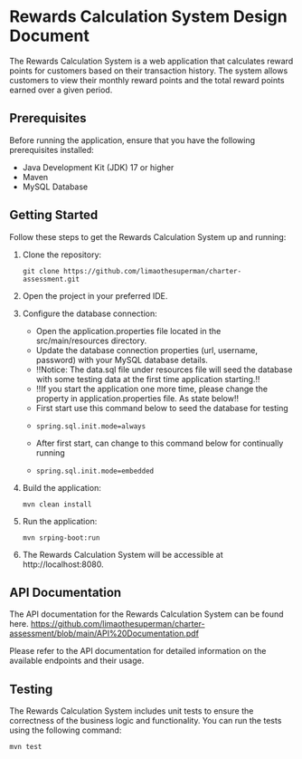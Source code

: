 # Rewards Calculation System Design Document


The Rewards Calculation System is a web application that calculates reward points for customers based on their transaction history. The system allows customers to view their monthly reward points and the total reward points earned over a given period.

## Prerequisites

Before running the application, ensure that you have the following prerequisites installed:

- Java Development Kit (JDK) 17 or higher
- Maven
- MySQL Database

## Getting Started

Follow these steps to get the Rewards Calculation System up and running:

1. Clone the repository:

   ```shell
   git clone https://github.com/limaothesuperman/charter-assessment.git
2. Open the project in your preferred IDE.

3. Configure the database connection:

   - Open the application.properties file located in the src/main/resources directory.
   - Update the database connection properties (url, username, password) with your MySQL database details.
   - :bangbang:Notice: The data.sql file under resources file will seed the database with some testing data at the first time application starting.:bangbang:
   - :bangbang:If you start the application one more time, please change the property in application.properties file. As state below:bangbang:
   - First start use this command below to seed the database for testing
   - ```shell 
     spring.sql.init.mode=always
   - After first start, can change to this command below for continually running
   - ```shell 
     spring.sql.init.mode=embedded
     
4. Build the application:
   ```shell
   mvn clean install
5. Run the application:
   ```shell
   mvn srping-boot:run
6. The Rewards Calculation System will be accessible at http://localhost:8080.

## API Documentation
The API documentation for the Rewards Calculation System can be found here.
https://github.com/limaothesuperman/charter-assessment/blob/main/API%20Documentation.pdf

Please refer to the API documentation for detailed information on the available endpoints and their usage.

## Testing
The Rewards Calculation System includes unit tests to ensure the correctness of the business logic and functionality. You can run the tests using the following command:
   ```shell
   mvn test
   ```
